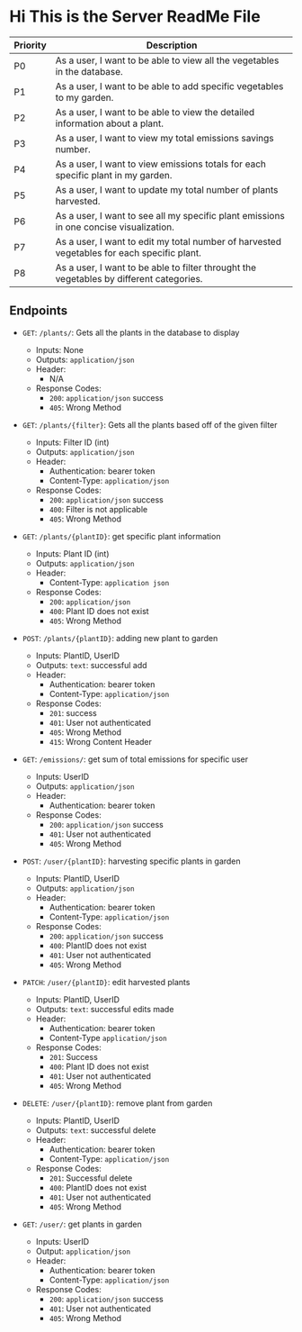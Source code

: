# Hi This is the Server ReadMe File

| Priority | Description |
|----------|-------------|
|P0| As a user, I want to be able to view all the vegetables in the database. |
|P1| As a user, I want to be able to add specific vegetables to my garden. |
|P2| As a user, I want to be able to view the detailed information about a plant. |
|P3| As a user, I want to view my total emissions savings number.|
|P4| As a user, I want to view emissions totals for each specific plant in my garden. |
|P5| As a user, I want to update my total number of plants harvested. |
|P6| As a user, I want to see all my specific plant emissions in one concise visualization. |
|P7| As a user, I want to edit my total number of harvested vegetables for each specific plant. 
|P8| As a user, I want to be able to filter throught the vegetables by different categories. |


## Endpoints
* `GET`: `/plants/`: Gets all the plants in the database to display
    * Inputs: None
    * Outputs: `application/json`
    * Header:
        <!-- * Authentication: bearer token -->
        * N/A
    * Response Codes:
        * `200`: `application/json` success
        * `405`: Wrong Method
* `GET`: `/plants/{filter}`: Gets all the plants based off of the given filter
    * Inputs: Filter ID (int)
    * Outputs: `application/json`
    * Header: 
        * Authentication: bearer token
        * Content-Type: `application/json`
    * Response Codes:
        * `200`: `application/json` success
        * `400`: Filter is not applicable
        * `405`: Wrong Method
* `GET`: `/plants/{plantID}`: get specific plant information
    * Inputs: Plant ID (int)
    * Outputs: `application/json`
    * Header: 
        * Content-Type: `application json`
    * Response Codes:
        * `200`: `application/json`
        * `400`: Plant ID does not exist
        * `405`: Wrong Method
* `POST`: `/plants/{plantID}`: adding new plant to garden
    * Inputs: PlantID, UserID
    * Outputs: `text`: successful add
    * Header:
        * Authentication: bearer token
        * Content-Type: `application/json`
    * Response Codes:
        * `201`: success
        * `401`: User not authenticated
        * `405`: Wrong Method
        * `415`: Wrong Content Header

* `GET`: `/emissions/`: get sum of total emissions for specific user
    * Inputs: UserID
    * Outputs: `application/json`
    * Header:
        * Authentication: bearer token
    * Response Codes:
        * `200`: `application/json` success
        * `401`: User not authenticated
        * `405`: Wrong Method
* `POST`: `/user/{plantID}`: harvesting specific plants in garden
    * Inputs: PlantID, UserID
    * Outputs: `application/json`
    * Header:
        * Authentication: bearer token
        * Content-Type: `application/json`
    * Response Codes:
        * `200`: `application/json` success
        * `400`: PlantID does not exist
        * `401`: User not authenticated
        * `405`: Wrong Method
* `PATCH`: `/user/{plantID}`: edit harvested plants
    * Inputs: PlantID, UserID
    * Outputs: `text`: successful edits made
    * Header:
        * Authentication: bearer token
        * Content-Type `application/json`
    * Response Codes:
        * `201`: Success
        * `400`: Plant ID does not exist
        * `401`: User not authenticated
        * `405`: Wrong Method
* `DELETE`: `/user/{plantID}`: remove plant from garden
    * Inputs: PlantID, UserID
    * Outputs: `text`: successful delete
    * Header:
        * Authentication: bearer token
        * Content-Type: `application/json`
    * Response Codes:
        * `201`: Successful delete
        * `400`: PlantID does not exist
        * `401`: User not authenticated
        * `405`: Wrong Method
* `GET`: `/user/`: get plants in garden
    * Inputs: UserID
    * Output: `application/json`
    * Header:
        * Authentication: bearer token
        * Content-Type: `application/json`
    * Response Codes:
        * `200`: `application/json` success
        * `401`: User not authenticated
        * `405`: Wrong Method



